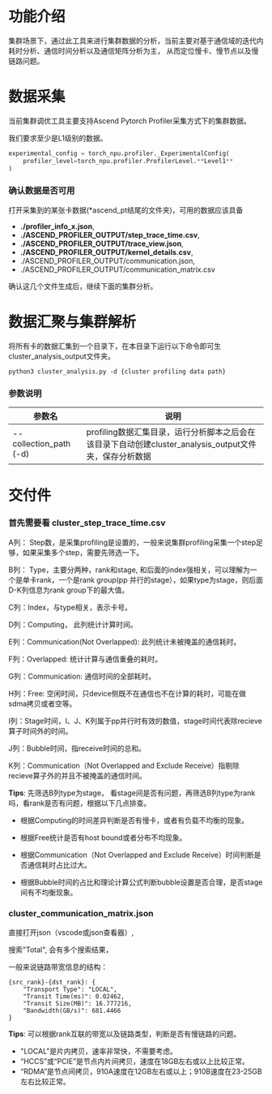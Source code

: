 # 功能介绍
集群场景下，通过此工具来进行集群数据的分析，当前主要对基于通信域的迭代内耗时分析、通信时间分析以及通信矩阵分析为主， 从而定位慢卡、慢节点以及慢链路问题。

# 数据采集
当前集群调优工具主要支持Ascend Pytorch Profiler采集方式下的集群数据。

我们要求至少是L1级别的数据。
```python
experimental_config = torch_npu.profiler._ExperimentalConfig(
    profiler_level=torch_npu.profiler.ProfilerLevel.**Level1**
)
```
### 确认数据是否可用

打开采集到的某张卡数据(*ascend_pt结尾的文件夹)，可用的数据应该具备

- **./profiler_info_x.json**,
- **./ASCEND_PROFILER_OUTPUT/step_trace_time.csv**,
- **./ASCEND_PROFILER_OUTPUT/trace_view.json**,
- **./ASCEND_PROFILER_OUTPUT/kernel_details.csv**, 
- ./ASCEND_PROFILER_OUTPUT/communication.json,
- ./ASCEND_PROFILER_OUTPUT/communication_matrix.csv

确认这几个文件生成后，继续下面的集群分析。

# 数据汇聚与集群解析

将所有卡的数据汇集到一个目录下，在本目录下运行以下命令即可生 cluster_analysis_output文件夹。

```shell
python3 cluster_analysis.py -d {cluster profiling data path}
```
### 参数说明

|           参数名        |                     说明                 |
| ----------------------  | --------------------------------------- |
| --collection_path (-d)  | profiling数据汇集目录，运行分析脚本之后会在该目录下自动创建cluster_analysis_output文件夹，保存分析数据 |

# 交付件

### 首先需要看 cluster_step_trace_time.csv

A列： Step数，是采集profiling是设置的，一般来说集群profiling采集一个step足够，如果采集多个step，需要先筛选一下。

B列： Type，主要分两种，rank和stage, 和后面的index强相关，可以理解为一个是单卡rank，一个是rank group(pp 并行的stage），如果type为stage，则后面D-K列信息为rank group下的最大值。

C列：Index，与type相关，表示卡号。

D列：Computing， 此列统计计算时间。

E列：Communication(Not Overlapped): 此列统计未被掩盖的通信耗时。

F列：Overlapped: 统计计算与通信重叠的耗时。

G列：Communication: 通信时间的全部耗时。

H列：Free: 空闲时间，只device侧既不在通信也不在计算的耗时，可能在做sdma拷贝或者空等。

I列：Stage时间，I、J、K列属于pp并行时有效的数值，stage时间代表除recieve算子时间外的时间。

J列：Bubble时间，指receive时间的总和。

K列：Communication（Not Overlapped and Exclude Receive）指剔除recieve算子外的并且不被掩盖的通信时间。

**Tips**:
先筛选B列type为stage， 看stage间是否有问题，再筛选B列type为rank吗，看rank是否有问题，根据以下几点排查。

* 根据Computing的时间差异判断是否有慢卡，或者有负载不均衡的现象。

* 根据Free统计是否有host bound或者分布不均现象。

* 根据Communication（Not Overlapped and Exclude Receive）时间判断是否通信耗时占比过大。

* 根据Bubble时间的占比和理论计算公式判断bubble设置是否合理，是否stage间有不均衡现象。

### cluster_communication_matrix.json

直接打开json（vscode或json查看器）, 

搜索"Total", 会有多个搜索结果，

一般来说链路带宽信息的结构：
```
{src_rank}-{dst_rank}: {
    "Transport Type": "LOCAL",
    "Transit Time(ms)": 0.02462,
    "Transit Size(MB)": 16.777216,
    "Bandwidth(GB/s)": 681.4466
}
```
**Tips**: 可以根据rank互联的带宽以及链路类型，判断是否有慢链路的问题。

- "LOCAL"是片内拷贝，速率非常快，不需要考虑。
- “HCCS”或“PCIE”是节点内片间拷贝，速度在18GB左右或以上比较正常。
- “RDMA”是节点间拷贝，910A速度在12GB左右或以上；910B速度在23-25GB左右比较正常。

